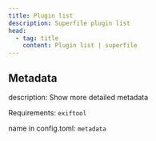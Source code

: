 ```yaml
---
title: Plugin list
description: Superfile plugin list
head:
  - tag: title
    content: Plugin list | superfile
---
```


## Metadata
description: Show more detailed metadata

Requirements: `exiftool`

name in config.toml: `metadata`